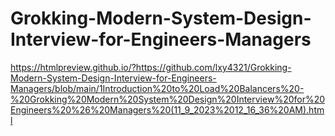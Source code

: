 # Grokking-Modern-System-Design-Interview-for-Engineers-Managers
https://htmlpreview.github.io/?https://github.com/lxy4321/Grokking-Modern-System-Design-Interview-for-Engineers-Managers/blob/main/1Introduction%20to%20Load%20Balancers%20-%20Grokking%20Modern%20System%20Design%20Interview%20for%20Engineers%20%26%20Managers%20(11_9_2023%2012_16_36%20AM).html
